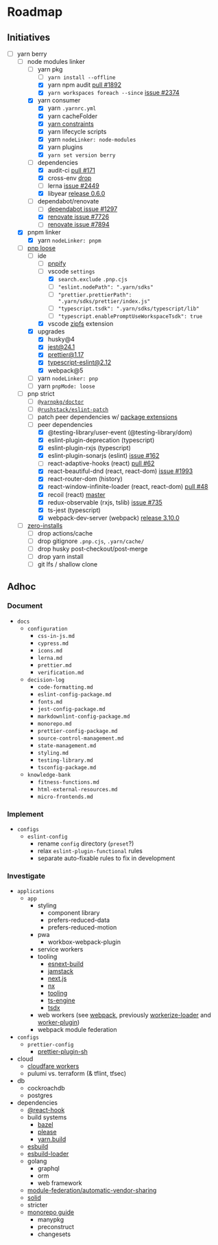 # Roadmap

## Initiatives

- [ ] yarn berry
  - [ ] node modules linker
    - [ ] yarn pkg
      - [ ] `yarn install --offline`
      - [x] yarn npm audit [pull #1892](https://github.com/yarnpkg/berry/pull/1892)
      - [x] `yarn workspaces foreach --since` [issue #2374](https://github.com/yarnpkg/berry/issues/2374)
    - [x] yarn consumer
      - [x] yarn `.yarnrc.yml`
      - [x] yarn cacheFolder
      - [x] [yarn constraints](https://yarnpkg.com/features/constraints)
      - [x] yarn lifecycle scripts
      - [x] yarn `nodeLinker: node-modules`
      - [x] yarn plugins
      - [x] `yarn set version berry`
    - [ ] dependencies
      - [x] audit-ci [pull #171](https://github.com/IBM/audit-ci/pull/171)
      - [x] cross-env [drop](https://github.com/yarnpkg/berry/tree/master/packages/yarnpkg-shell)
      - [ ] lerna [issue #2449](https://github.com/lerna/lerna/issues/2449)
      - [x] libyear [release 0.6.0](https://github.com/jdanil/libyear/blob/master/CHANGELOG.md#060-2020-10-10)
    - [ ] dependabot/renovate
      - [ ] [dependabot issue #1297](https://github.com/dependabot/dependabot-core/issues/1297)
      - [x] [renovate issue #7726](https://github.com/renovatebot/renovate/issues/7726)
      - [ ] [renovate issue #7894](https://github.com/renovatebot/renovate/issues/7894)
  - [x] pnpm linker
    - [x] yarn `nodeLinker: pnpm`
  - [ ] [pnp loose](https://yarnpkg.com/features/pnp#pnp-loose-mode)
    - [ ] ide
      - [ ] [pnpify](https://yarnpkg.com/getting-started/editor-sdks)
      - [ ] vscode `settings`
        - [x] `search.exclude` `.pnp.cjs`
        - [ ] `"eslint.nodePath": ".yarn/sdks"`
        - [ ] `"prettier.prettierPath": ".yarn/sdks/prettier/index.js"`
        - [ ] `"typescript.tsdk": ".yarn/sdks/typescript/lib"`
        - [ ] `"typescript.enablePromptUseWorkspaceTsdk": true`
      - [x] vscode [zipfs](https://marketplace.visualstudio.com/items?itemName=arcanis.vscode-zipfs) extension
    - [x] upgrades
      - [x] husky@4
      - [x] jest@24.1
      - [x] prettier@1.17
      - [x] typescript-eslint@2.12
      - [x] webpack@5
    - [ ] yarn `nodeLinker: pnp`
    - [ ] yarn `pnpMode: loose`
  - [ ] pnp strict
    - [ ] [`@yarnpkg/doctor`](https://github.com/yarnpkg/berry/tree/master/packages/yarnpkg-doctor)
    - [ ] [`@rushstack/eslint-patch`](https://www.npmjs.com/package/@rushstack/eslint-patch)
    - [ ] patch peer dependencies w/ [package extensions](https://yarnpkg.com/configuration/yarnrc#packageExtensions)
    - [ ] peer dependencies
      - [x] @testing-library/user-event (@testing-library/dom)
      - [x] eslint-plugin-deprecation (typescript)
      - [x] eslint-plugin-rxjs (typescript)
      - [x] eslint-plugin-sonarjs (eslint) [issue #162](https://github.com/SonarSource/eslint-plugin-sonarjs/issues/162)
      - [ ] react-adaptive-hooks (react) [pull #62](https://github.com/GoogleChromeLabs/react-adaptive-hooks/pull/62)
      - [x] react-beautiful-dnd (react, react-dom) [issue #1993](https://github.com/atlassian/react-beautiful-dnd/issues/1993)
      - [x] react-router-dom (history)
      - [x] react-window-infinite-loader (react, react-dom) [pull #48](https://github.com/bvaughn/react-window-infinite-loader/pull/48)
      - [x] recoil (react) [master](https://github.com/facebookexperimental/recoil)
      - [x] redux-observable (rxjs, tslib) [issue #735](https://github.com/redux-observable/redux-observable/issues/735)
      - [x] ts-jest (typescript)
      - [x] webpack-dev-server (webpack) [release 3.10.0](https://github.com/webpack/webpack-dev-server/releases/tag/v4.0.0-beta.0)
  - [ ] [zero-installs](https://yarnpkg.com/features/zero-installs)
    - [ ] drop actions/cache
    - [ ] drop gitignore `.pnp.cjs`, `.yarn/cache/`
    - [ ] drop husky post-checkout/post-merge
    - [ ] drop yarn install
    - [ ] git lfs / shallow clone

## Adhoc

### Document

- `docs`
  - `configuration`
    - `css-in-js.md`
    - `cypress.md`
    - `icons.md`
    - `lerna.md`
    - `prettier.md`
    - `verification.md`
  - `decision-log`
    - `code-formatting.md`
    - `eslint-config-package.md`
    - `fonts.md`
    - `jest-config-package.md`
    - `markdownlint-config-package.md`
    - `monorepo.md`
    - `prettier-config-package.md`
    - `source-control-management.md`
    - `state-management.md`
    - `styling.md`
    - `testing-library.md`
    - `tsconfig-package.md`
  - `knowledge-bank`
    - `fitness-functions.md`
    - `html-external-resources.md`
    - `micro-frontends.md`

### Implement

- `configs`
  - `eslint-config`
    - rename `config` directory (`preset`?)
    - relax `eslint-plugin-functional` rules
    - separate auto-fixable rules to fix in development

### Investigate

- `applications`
  - `app`
    - styling
      - component library
      - prefers-reduced-data
      - prefers-reduced-motion
    - pwa
      - workbox-webpack-plugin
    - service workers
    - tooling
      - [esnext-build](https://github.com/codynova/esnext-build)
      - [jamstack](https://jamstack.org/)
      - [next.js](https://nextjs.org/)
      - [nx](https://nx.dev/)
      - [tooling](https://tooling.js.org/)
      - [ts-engine](https://ts-engine.dev/)
      - [tsdx](https://github.com/jaredpalmer/tsdx)
    - web workers (see [webpack](https://webpack.js.org/blog/2020-10-10-webpack-5-release/#native-worker-support), previously [workerize-loader](https://github.com/developit/workerize-loader) and [worker-plugin](https://github.com/GoogleChromeLabs/worker-plugin))
    - webpack module federation
- `configs`
  - `prettier-config`
    - [prettier-plugin-sh](https://github.com/rx-ts/prettier/tree/master/packages/sh)
- cloud
  - [cloudfare workers](https://workers.cloudflare.com/)
  - pulumi vs. terraform (& tflint, tfsec)
- db
  - cockroachdb
  - postgres
- dependencies
  - [@react-hook](https://github.com/jaredLunde/react-hook)
  - build systems
    - [bazel](https://bazel.build/)
    - [please](https://please.build/)
    - [yarn.build](https://yarn.build/)
  - [esbuild](https://github.com/evanw/esbuild)
  - [esbuild-loader](https://github.com/privatenumber/esbuild-loader)
  - golang
    - graphql
    - orm
    - web framework
  - [module-federation/automatic-vendor-sharing](https://github.com/module-federation/automatic-vendor-sharing)
  - [solid](https://github.com/ryansolid/solid)
  - stricter
  - [monorepo guide](https://monorepo.guide/)
    - manypkg
    - preconstruct
    - changesets
